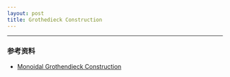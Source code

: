 ```yaml
---
layout: post
title: Grothedieck Construction
---
```


---
### 参考资料
- [Monoidal Grothendieck Construction](https://johncarlosbaez.wordpress.com/2019/05/21/the-monoidal-grothendieck-construction/)
